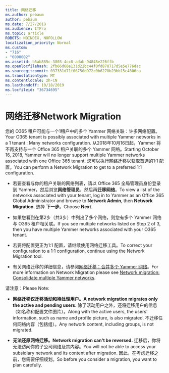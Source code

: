 ```yaml
---
title: 网络迁移
ms.author: pebaum
author: pebaum
ms.date: 7/27/2018
ms.audience: ITPro
ms.topic: article
ROBOTS: NOINDEX, NOFOLLOW
localization_priority: Normal
ms.custom:
- "716"
- "6000002"
ms.assetid: b5ab885c-3803-4cc8-adab-94848e226ffb
ms.openlocfilehash: 2fb66d68e131d22bc44f0fd878717d5e5e776dac
ms.sourcegitcommit: 037331d71f06750d972c0b6278b23bb15c4806ca
ms.translationtype: MT
ms.contentlocale: zh-CN
ms.lasthandoff: 10/18/2019
ms.locfileid: "36734695"
---
```

# <a name="network-migration"></a><span data-ttu-id="c7124-102">网络迁移</span><span class="sxs-lookup"><span data-stu-id="c7124-102">Network Migration</span></span>

<span data-ttu-id="c7124-103">您的 O365 租户可能与一个1租户中的多个 Yammer 网络关联：许多网络配置。</span><span class="sxs-lookup"><span data-stu-id="c7124-103">Your O365 tenant is possibly associated with multiple Yammer networks in a 1 tenant : Many networks configuration.</span></span> <span data-ttu-id="c7124-104">从2018年10月16日起，Yammer 将不再支持与一个 Office 365 租户关联的多个 Yammer 网络。</span><span class="sxs-lookup"><span data-stu-id="c7124-104">Starting October 16, 2018, Yammer will no longer support multiple Yammer networks associated with one Office 365 tenant.</span></span> <span data-ttu-id="c7124-105">您可以执行网络迁移以获取首选的1:1 配置。</span><span class="sxs-lookup"><span data-stu-id="c7124-105">You can perform a Network Migration to get to a preferred 1:1 configuration.</span></span>
  
- <span data-ttu-id="c7124-106">若要查看与你的租户关联的网络列表，请以 Office 365 全局管理员身份登录到 Yammer，然后浏览**网络管理员**，然后再**迁移网络**。</span><span class="sxs-lookup"><span data-stu-id="c7124-106">To view a list of the networks associated with your tenant, log in to Yammer as an Office 365 Global Administrator and browse to **Network Admin**, then **Network Migration**.</span></span> <span data-ttu-id="c7124-107">选择 **下一步**。</span><span class="sxs-lookup"><span data-stu-id="c7124-107">Choose **Next**.</span></span>

- <span data-ttu-id="c7124-108">如果您看到在第2步（共3步）中列出了多个网络，则您有多个 Yammer 网络与 O365 租户相关联。</span><span class="sxs-lookup"><span data-stu-id="c7124-108">If you see multiple networks listed on Step 2 of 3, then you have multiple Yammer networks associated with your O365 tenant.</span></span>

- <span data-ttu-id="c7124-109">若要将配置更正为1:1 配置，请继续使用网络迁移工具。</span><span class="sxs-lookup"><span data-stu-id="c7124-109">To correct your configuration to a 1:1 configuration, continue using the Network Migration tool.</span></span>

- <span data-ttu-id="c7124-110">有关网络迁移的详细信息，请参阅[网络迁移：合并多个 Yammer 网络](https://docs.microsoft.com/yammer/configure-your-yammer-network/consolidate-multiple-yammer-networks)。</span><span class="sxs-lookup"><span data-stu-id="c7124-110">For more information on Network Migration please see [Network migration: Consolidate multiple Yammer networks](https://docs.microsoft.com/yammer/configure-your-yammer-network/consolidate-multiple-yammer-networks).</span></span>

<span data-ttu-id="c7124-111">请注意：</span><span class="sxs-lookup"><span data-stu-id="c7124-111">Please Note:</span></span>
  
- <span data-ttu-id="c7124-112">**网络迁移仅迁移活动和待处理用户。**</span><span class="sxs-lookup"><span data-stu-id="c7124-112">**A network migration migrates only the active and pending users.**</span></span> <span data-ttu-id="c7124-113">除了活动用户之外，还将迁移用户的信息（如名称和配置文件图片）。</span><span class="sxs-lookup"><span data-stu-id="c7124-113">Along with the active users, the users' information, such as name and profile picture, is also migrated.</span></span> <span data-ttu-id="c7124-114">不迁移任何网络内容（包括组）。</span><span class="sxs-lookup"><span data-stu-id="c7124-114">Any network content, including groups, is not migrated.</span></span>

- <span data-ttu-id="c7124-115">**无法还原网络迁移。**</span><span class="sxs-lookup"><span data-stu-id="c7124-115">**Network migration can't be reversed.**</span></span> <span data-ttu-id="c7124-116">迁移后，你将无法访问你的子公司网络及其内容。</span><span class="sxs-lookup"><span data-stu-id="c7124-116">You will not be able to access your subsidiary network and its content after migration.</span></span> <span data-ttu-id="c7124-117">因此，在考虑迁移之前，您需要仔细规划。</span><span class="sxs-lookup"><span data-stu-id="c7124-117">So before you consider a migration, you want to plan carefully.</span></span>
